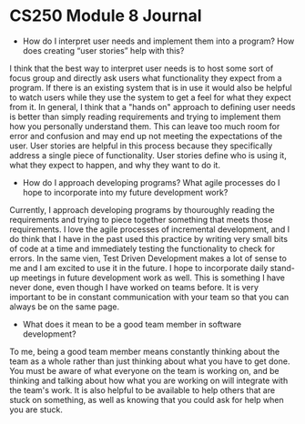 # CS250 Module 8 Journal

* How do I interpret user needs and implement them into a program? How does creating “user stories” help with this?

I think that the best way to interpret user needs is to host some sort of focus group and directly ask users what functionality they expect from a program.
If there is an existing system that is in use it would also be helpful to watch users while they use the system to get a feel for what they expect from it. 
In general, I think that a "hands on" approach to defining user needs is better than simply reading requirements and trying to implement them how you personally understand them. This can leave too much room for error and confusion and may end up not meeting the expectations of the user. 
User stories are helpful in this process because they specifically address a single piece of functionality.
User stories define who is using it, what they expect to happen, and why they want to do it.

* How do I approach developing programs? What agile processes do I hope to incorporate into my future development work?

Currently, I approach developing programs by thouroughly reading the requirements and trying to piece together something that meets those requirements.
I love the agile processes of incremental development, and I do think that I have in the past used this practice by writing very small bits of code at a time 
and immediately testing the functionality to check for errors. In the same vien, Test Driven Development makes a lot of sense to me and I am excited to use it in the future.
I hope to incorporate daily stand-up meetings in future development work as well. This is something I have never done, even though I have worked on teams before.
It is very important to be in constant communication with your team so that you can always be on the same page.

* What does it mean to be a good team member in software development?

To me, being a good team member means constantly thinking about the team as a whole rather than just thinking about what you have to get done.
You must be aware of what everyone on the team is working on, and be thinking and talking about how what you are working on will integrate with the team's work.
It is also helpful to be available to help others that are stuck on something, as well as knowing that you could ask for help when you are stuck.
